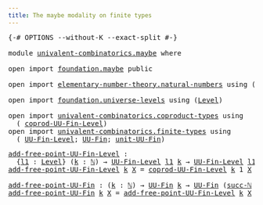 ```yaml
---
title: The maybe modality on finite types
---
```


<pre class="Agda"><a id="60" class="Symbol">{-#</a> <a id="64" class="Keyword">OPTIONS</a> <a id="72" class="Pragma">--without-K</a> <a id="84" class="Pragma">--exact-split</a> <a id="98" class="Symbol">#-}</a>

<a id="103" class="Keyword">module</a> <a id="110" href="univalent-combinatorics.maybe.html" class="Module">univalent-combinatorics.maybe</a> <a id="140" class="Keyword">where</a>

<a id="147" class="Keyword">open</a> <a id="152" class="Keyword">import</a> <a id="159" href="foundation.maybe.html" class="Module">foundation.maybe</a> <a id="176" class="Keyword">public</a>

<a id="184" class="Keyword">open</a> <a id="189" class="Keyword">import</a> <a id="196" href="elementary-number-theory.natural-numbers.html" class="Module">elementary-number-theory.natural-numbers</a> <a id="237" class="Keyword">using</a> <a id="243" class="Symbol">(</a><a id="244" href="elementary-number-theory.natural-numbers.html#1530" class="Datatype">ℕ</a><a id="245" class="Symbol">;</a> <a id="247" href="elementary-number-theory.natural-numbers.html#1551" class="InductiveConstructor">zero-ℕ</a><a id="253" class="Symbol">;</a> <a id="255" href="elementary-number-theory.natural-numbers.html#1564" class="InductiveConstructor">succ-ℕ</a><a id="261" class="Symbol">)</a>

<a id="264" class="Keyword">open</a> <a id="269" class="Keyword">import</a> <a id="276" href="foundation.universe-levels.html" class="Module">foundation.universe-levels</a> <a id="303" class="Keyword">using</a> <a id="309" class="Symbol">(</a><a id="310" href="Agda.Primitive.html#597" class="Postulate">Level</a><a id="315" class="Symbol">)</a>

<a id="318" class="Keyword">open</a> <a id="323" class="Keyword">import</a> <a id="330" href="univalent-combinatorics.coproduct-types.html" class="Module">univalent-combinatorics.coproduct-types</a> <a id="370" class="Keyword">using</a>
  <a id="378" class="Symbol">(</a> <a id="380" href="univalent-combinatorics.coproduct-types.html#5932" class="Function">coprod-UU-Fin-Level</a><a id="399" class="Symbol">)</a>
<a id="401" class="Keyword">open</a> <a id="406" class="Keyword">import</a> <a id="413" href="univalent-combinatorics.finite-types.html" class="Module">univalent-combinatorics.finite-types</a> <a id="450" class="Keyword">using</a>
  <a id="458" class="Symbol">(</a> <a id="460" href="univalent-combinatorics.finite-types.html#5389" class="Function">UU-Fin-Level</a><a id="472" class="Symbol">;</a> <a id="474" href="univalent-combinatorics.finite-types.html#5856" class="Function">UU-Fin</a><a id="480" class="Symbol">;</a> <a id="482" href="univalent-combinatorics.finite-types.html#8974" class="Function">unit-UU-Fin</a><a id="493" class="Symbol">)</a>
</pre>
<pre class="Agda"><a id="add-free-point-UU-Fin-Level"></a><a id="508" href="univalent-combinatorics.maybe.html#508" class="Function">add-free-point-UU-Fin-Level</a> <a id="536" class="Symbol">:</a>
  <a id="540" class="Symbol">{</a><a id="541" href="univalent-combinatorics.maybe.html#541" class="Bound">l1</a> <a id="544" class="Symbol">:</a> <a id="546" href="Agda.Primitive.html#597" class="Postulate">Level</a><a id="551" class="Symbol">}</a> <a id="553" class="Symbol">(</a><a id="554" href="univalent-combinatorics.maybe.html#554" class="Bound">k</a> <a id="556" class="Symbol">:</a> <a id="558" href="elementary-number-theory.natural-numbers.html#1530" class="Datatype">ℕ</a><a id="559" class="Symbol">)</a> <a id="561" class="Symbol">→</a> <a id="563" href="univalent-combinatorics.finite-types.html#5389" class="Function">UU-Fin-Level</a> <a id="576" href="univalent-combinatorics.maybe.html#541" class="Bound">l1</a> <a id="579" href="univalent-combinatorics.maybe.html#554" class="Bound">k</a> <a id="581" class="Symbol">→</a> <a id="583" href="univalent-combinatorics.finite-types.html#5389" class="Function">UU-Fin-Level</a> <a id="596" href="univalent-combinatorics.maybe.html#541" class="Bound">l1</a> <a id="599" class="Symbol">(</a><a id="600" href="elementary-number-theory.natural-numbers.html#1564" class="InductiveConstructor">succ-ℕ</a> <a id="607" href="univalent-combinatorics.maybe.html#554" class="Bound">k</a><a id="608" class="Symbol">)</a>
<a id="610" href="univalent-combinatorics.maybe.html#508" class="Function">add-free-point-UU-Fin-Level</a> <a id="638" href="univalent-combinatorics.maybe.html#638" class="Bound">k</a> <a id="640" href="univalent-combinatorics.maybe.html#640" class="Bound">X</a> <a id="642" class="Symbol">=</a> <a id="644" href="univalent-combinatorics.coproduct-types.html#5932" class="Function">coprod-UU-Fin-Level</a> <a id="664" href="univalent-combinatorics.maybe.html#638" class="Bound">k</a> <a id="666" class="Number">1</a> <a id="668" href="univalent-combinatorics.maybe.html#640" class="Bound">X</a> <a id="670" href="univalent-combinatorics.finite-types.html#8974" class="Function">unit-UU-Fin</a>

<a id="add-free-point-UU-Fin"></a><a id="683" href="univalent-combinatorics.maybe.html#683" class="Function">add-free-point-UU-Fin</a> <a id="705" class="Symbol">:</a> <a id="707" class="Symbol">(</a><a id="708" href="univalent-combinatorics.maybe.html#708" class="Bound">k</a> <a id="710" class="Symbol">:</a> <a id="712" href="elementary-number-theory.natural-numbers.html#1530" class="Datatype">ℕ</a><a id="713" class="Symbol">)</a> <a id="715" class="Symbol">→</a> <a id="717" href="univalent-combinatorics.finite-types.html#5856" class="Function">UU-Fin</a> <a id="724" href="univalent-combinatorics.maybe.html#708" class="Bound">k</a> <a id="726" class="Symbol">→</a> <a id="728" href="univalent-combinatorics.finite-types.html#5856" class="Function">UU-Fin</a> <a id="735" class="Symbol">(</a><a id="736" href="elementary-number-theory.natural-numbers.html#1564" class="InductiveConstructor">succ-ℕ</a> <a id="743" href="univalent-combinatorics.maybe.html#708" class="Bound">k</a><a id="744" class="Symbol">)</a>
<a id="746" href="univalent-combinatorics.maybe.html#683" class="Function">add-free-point-UU-Fin</a> <a id="768" href="univalent-combinatorics.maybe.html#768" class="Bound">k</a> <a id="770" href="univalent-combinatorics.maybe.html#770" class="Bound">X</a> <a id="772" class="Symbol">=</a> <a id="774" href="univalent-combinatorics.maybe.html#508" class="Function">add-free-point-UU-Fin-Level</a> <a id="802" href="univalent-combinatorics.maybe.html#768" class="Bound">k</a> <a id="804" href="univalent-combinatorics.maybe.html#770" class="Bound">X</a>
</pre>
